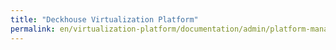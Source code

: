 ```yaml
---
title: "Deckhouse Virtualization Platform"
permalink: en/virtualization-platform/documentation/admin/platform-management/storage/sds-replicated-volume.html
---
```

